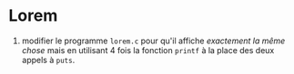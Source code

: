 # Lorem

1. modifier le programme `lorem.c` pour qu'il affiche *exactement la même chose* mais en utilisant 4 fois la fonction `printf` à la place des deux appels à `puts`.

